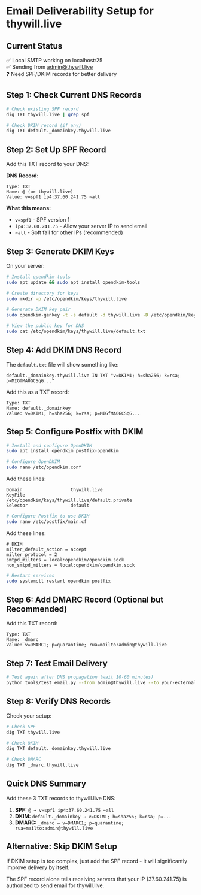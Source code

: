 # Email Deliverability Setup for thywill.live

## Current Status
✅ Local SMTP working on localhost:25  
✅ Sending from admin@thywill.live  
❓ Need SPF/DKIM records for better delivery  

## Step 1: Check Current DNS Records

```bash
# Check existing SPF record
dig TXT thywill.live | grep spf

# Check DKIM record (if any)
dig TXT default._domainkey.thywill.live
```

## Step 2: Set Up SPF Record

Add this TXT record to your DNS:

**DNS Record:**
```
Type: TXT
Name: @ (or thywill.live)
Value: v=spf1 ip4:37.60.241.75 ~all
```

**What this means:**
- `v=spf1` - SPF version 1
- `ip4:37.60.241.75` - Allow your server IP to send email
- `~all` - Soft fail for other IPs (recommended)

## Step 3: Generate DKIM Keys

On your server:

```bash
# Install opendkim tools
sudo apt update && sudo apt install opendkim-tools

# Create directory for keys
sudo mkdir -p /etc/opendkim/keys/thywill.live

# Generate DKIM key pair
sudo opendkim-genkey -t -s default -d thywill.live -D /etc/opendkim/keys/thywill.live

# View the public key for DNS
sudo cat /etc/opendkim/keys/thywill.live/default.txt
```

## Step 4: Add DKIM DNS Record

The `default.txt` file will show something like:
```
default._domainkey.thywill.live IN TXT "v=DKIM1; h=sha256; k=rsa; p=MIGfMA0GCSqG..."
```

Add this as a TXT record:
```
Type: TXT
Name: default._domainkey
Value: v=DKIM1; h=sha256; k=rsa; p=MIGfMA0GCSqG...
```

## Step 5: Configure Postfix with DKIM

```bash
# Install and configure OpenDKIM
sudo apt install opendkim postfix-opendkim

# Configure OpenDKIM
sudo nano /etc/opendkim.conf
```

Add these lines:
```
Domain                  thywill.live
KeyFile                 /etc/opendkim/keys/thywill.live/default.private
Selector                default
```

```bash
# Configure Postfix to use DKIM
sudo nano /etc/postfix/main.cf
```

Add these lines:
```
# DKIM
milter_default_action = accept
milter_protocol = 2
smtpd_milters = local:opendkim/opendkim.sock
non_smtpd_milters = local:opendkim/opendkim.sock
```

```bash
# Restart services
sudo systemctl restart opendkim postfix
```

## Step 6: Add DMARC Record (Optional but Recommended)

Add this TXT record:
```
Type: TXT
Name: _dmarc
Value: v=DMARC1; p=quarantine; rua=mailto:admin@thywill.live
```

## Step 7: Test Email Delivery

```bash
# Test again after DNS propagation (wait 10-60 minutes)
python tools/test_email.py --from admin@thywill.live --to your-external-email@gmail.com --host localhost --port 25 --no-tls
```

## Step 8: Verify DNS Records

Check your setup:
```bash
# Check SPF
dig TXT thywill.live

# Check DKIM  
dig TXT default._domainkey.thywill.live

# Check DMARC
dig TXT _dmarc.thywill.live
```

## Quick DNS Summary

Add these 3 TXT records to thywill.live DNS:

1. **SPF:** `@ → v=spf1 ip4:37.60.241.75 ~all`
2. **DKIM:** `default._domainkey → v=DKIM1; h=sha256; k=rsa; p=...` 
3. **DMARC:** `_dmarc → v=DMARC1; p=quarantine; rua=mailto:admin@thywill.live`

## Alternative: Skip DKIM Setup

If DKIM setup is too complex, just add the SPF record - it will significantly improve delivery by itself.

The SPF record alone tells receiving servers that your IP (37.60.241.75) is authorized to send email for thywill.live.